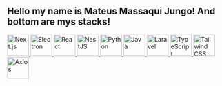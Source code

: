 ## Hello my name is Mateus Massaqui Jungo! And bottom are mys stacks!

<p align="left">
  <a href="https://nextjs.org" class="ml-3">
    <img src="https://cdn.jsdelivr.net/gh/devicons/devicon/icons/nextjs/nextjs-original.svg" alt="Next.js" width="50" />
  </a>
  <a href="https://www.electronjs.org" class="ml-3">
    <img src="https://cdn.jsdelivr.net/gh/devicons/devicon/icons/electron/electron-original.svg" alt="Electron" width="50" />
  </a>
  <a href="https://reactnative.dev" class="ml-3">
    <img src="https://cdn.jsdelivr.net/gh/devicons/devicon/icons/react/react-original.svg" alt="React" width="50" />
  </a>
  <a href="https://nestjs.com" class="ml-3">
    <img src="https://nestjs.com/favicon.fe097249.ico" alt="NestJS" width="50" />
  </a>
  <a href="https://python.org" class="ml-3">
    <img src="https://cdn.jsdelivr.net/gh/devicons/devicon/icons/python/python-original.svg" alt="Python" width="50" />
  </a>
  <a href="https://www.java.com" class="ml-3">
    <img src="https://cdn.jsdelivr.net/gh/devicons/devicon/icons/java/java-original.svg" alt="Java" width="50" />
  </a>
  <a href="https://laravel.com" class="ml-3">
    <img src="https://laravel.com/img/logomark.min.svg" alt="Laravel" width="50" />
  </a>
  <a href="https://www.typescriptlang.org" class="ml-3">
    <img src="https://cdn.jsdelivr.net/gh/devicons/devicon/icons/typescript/typescript-original.svg" alt="TypeScript" width="50" />
  </a>
  <a href="https://tailwindcss.com" class="ml-3">
    <img src="https://tailwindcss.com/favicons/apple-touch-icon.png" alt="Tailwind CSS" width="50" />
  </a>
  <a href="https://axios-http.com" class="ml-3">
    <img src="https://axios-http.com/assets/logo.svg" alt="Axios" width="50" />
  </a>
</p>
